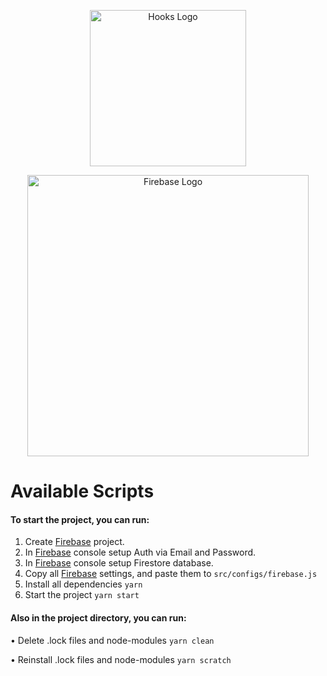 <p align="center">
  <img src="https://miro.medium.com/max/1166/1*fQefaOBmMkqfdpvphCEdVw.png" width="250" alt="Hooks Logo" />
</p><p align="center">
  <img src="https://firebase.google.com/images/brand-guidelines/logo-standard.png" width="450" alt="Firebase Logo" />
</p>



# Available Scripts

#### To start the project, you can run:

1) Create <a href='https://console.firebase.google.com/'>Firebase</a> project.
2) In <a href='https://console.firebase.google.com/'>Firebase</a> console setup Auth via Email and Password.
3) In <a href='https://console.firebase.google.com/'>Firebase</a> console setup Firestore database.
4) Copy all <a href='https://console.firebase.google.com/'>Firebase</a> settings, and paste them to `src/configs/firebase.js`
2) Install all dependencies `yarn`
3) Start the project `yarn start`



#### Also in the project directory, you can run:

•  Delete .lock files and node-modules `yarn clean`

•  Reinstall .lock files and node-modules `yarn scratch`
